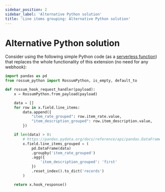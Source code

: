 ```yaml
---
sidebar_position: 2
sidebar_label: 'Alternative Python solution'
title: 'Line items grouping: Alternative Python solution'
---
```


# Alternative Python solution

Consider using the following simple Python code (as a [serverless function](../rossum-formulas/serverless-functions.md)) that replaces the whole functionality of this extension (no need for any webhook):

```py
import pandas as pd
from rossum_python import RossumPython, is_empty, default_to

def rossum_hook_request_handler(payload):
    x = RossumPython.from_payload(payload)

    data = []
    for row in x.field.line_items:
        data.append({
            "item_rate_grouped": row.item_rate.value,
            "item_description_grouped": row.item_description.value,
        })

    if len(data) > 0:
        # https://pandas.pydata.org/docs/reference/api/pandas.DataFrame.html
        x.field.line_items_grouped = (
            pd.DataFrame(data)
            .groupby('item_rate_grouped')
            .agg({
                'item_description_grouped': 'first'
            })
            .reset_index().to_dict('records')
        )

    return x.hook_response()
```
